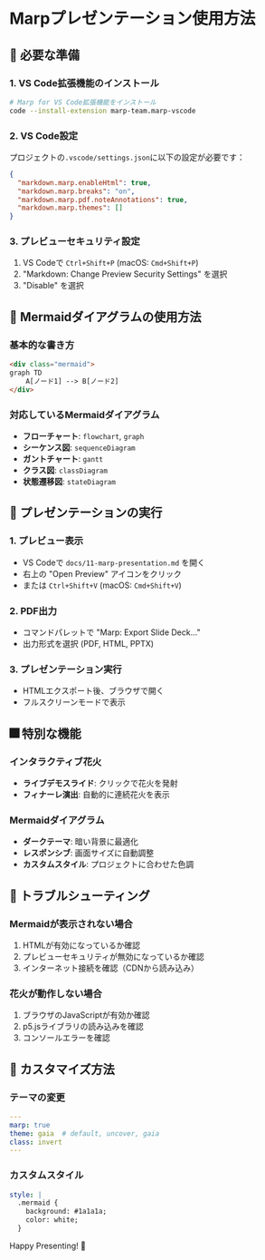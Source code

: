 # Marpプレゼンテーション使用方法

## 🎯 必要な準備

### 1. VS Code拡張機能のインストール
```bash
# Marp for VS Code拡張機能をインストール
code --install-extension marp-team.marp-vscode
```

### 2. VS Code設定
プロジェクトの`.vscode/settings.json`に以下の設定が必要です：

```json
{
  "markdown.marp.enableHtml": true,
  "markdown.marp.breaks": "on",
  "markdown.marp.pdf.noteAnnotations": true,
  "markdown.marp.themes": []
}
```

### 3. プレビューセキュリティ設定
1. VS Codeで `Ctrl+Shift+P` (macOS: `Cmd+Shift+P`)
2. "Markdown: Change Preview Security Settings" を選択
3. "Disable" を選択

## 🎨 Mermaidダイアグラムの使用方法

### 基本的な書き方
```html
<div class="mermaid">
graph TD
    A[ノード1] --> B[ノード2]
</div>
```

### 対応しているMermaidダイアグラム
- **フローチャート**: `flowchart`, `graph`
- **シーケンス図**: `sequenceDiagram`
- **ガントチャート**: `gantt`
- **クラス図**: `classDiagram`
- **状態遷移図**: `stateDiagram`

## 🚀 プレゼンテーションの実行

### 1. プレビュー表示
- VS Codeで `docs/11-marp-presentation.md` を開く
- 右上の "Open Preview" アイコンをクリック
- または `Ctrl+Shift+V` (macOS: `Cmd+Shift+V`)

### 2. PDF出力
- コマンドパレットで "Marp: Export Slide Deck..."
- 出力形式を選択 (PDF, HTML, PPTX)

### 3. プレゼンテーション実行
- HTMLエクスポート後、ブラウザで開く
- フルスクリーンモードで表示

## 🎆 特別な機能

### インタラクティブ花火
- **ライブデモスライド**: クリックで花火を発射
- **フィナーレ演出**: 自動的に連続花火を表示

### Mermaidダイアグラム
- **ダークテーマ**: 暗い背景に最適化
- **レスポンシブ**: 画面サイズに自動調整
- **カスタムスタイル**: プロジェクトに合わせた色調

## 🔧 トラブルシューティング

### Mermaidが表示されない場合
1. HTMLが有効になっているか確認
2. プレビューセキュリティが無効になっているか確認
3. インターネット接続を確認（CDNから読み込み）

### 花火が動作しない場合
1. ブラウザのJavaScriptが有効か確認
2. p5.jsライブラリの読み込みを確認
3. コンソールエラーを確認

## 📝 カスタマイズ方法

### テーマの変更
```yaml
---
marp: true
theme: gaia  # default, uncover, gaia
class: invert
---
```

### カスタムスタイル
```yaml
style: |
  .mermaid {
    background: #1a1a1a;
    color: white;
  }
```

Happy Presenting! 🎉 